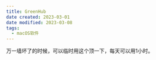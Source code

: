 ```yaml
---
title: GreenHub
date created: 2023-03-01
date modified: 2023-03-08
tags:
  - macOS软件
---
```


万一墙坏了的时候，可以临时用这个顶一下，每天可以用1小时。
